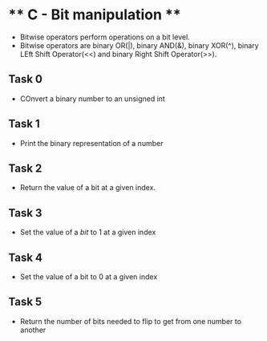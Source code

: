 # ** C - Bit manipulation **
* Bitwise operators perform operations on a bit level. 
* Bitwise operators are binary OR(|), binary AND(&), binary XOR(^), binary LEft Shift Operator(<<) and binary Right Shift Operator(>>).

## Task 0
* COnvert a binary number to an unsigned int

## Task 1
* Print the binary representation of a number

## Task 2
* Return the value of a bit at a given index.

## Task 3
* Set the value of a *bit* to 1 at a given index

## Task 4
* Set the value of a bit to 0 at a given index

## Task 5
* Return the number of bits needed to flip to get from one number to another
